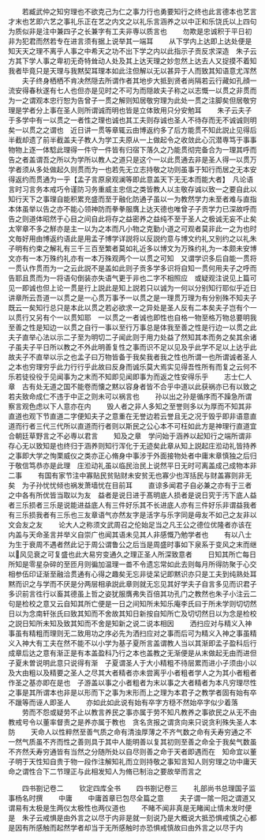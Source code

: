 <!-- { "loadSidebar": true } -->
　　若臧武仲之知穷理也不欲克己为仁之事力行也勇要知行之终也此言德本也艺言才末也艺即六艺之事礼乐正在艺之内文之以礼乐言涵养之以中正和乐饶氏以上四句为质似非是注中兼四子之长兼字有工夫非専以质言也
　　勿欺是忠诚积于平日初非为犯君而然若专在进言须有据上说举其一端耳
　　从下学内上达即上达处便是知天天之理不离乎人事之中希天之功不出下学之内以此指示子贡反求深造　朱子云方其下学人事之卑初无奇特耸动人处及其上达天理之妙忽然上达去人又捉摸不着知我者毕竟只是天理与我黙契耳理本如此注但解以无以甚异于人而致其知语意尤浑然
　　夫子终身栖栖不肯决然隠去所谓作者其地步大抵到贤者尚隔若云行藏如孔顔一流安得春秋遂有七人也但亦是见时之不可为而隠故夫子称之以志慨一以贯之非贯而为一之谓观本忠行恕为告曾子一贯之解则知居敬穷理为此处一贯之注脚矣但居敬穷理是学者分上事在圣人则所谓诚而明也皆是立体致用只分安勉耳
　　朱子云夫子于多学中有一以贯之一者性之理也诚也其工夫则存诚也圣人不待存而无不诚诚则明矣一以贯之之谓也　近日讲一贯等章辄云由博返约多了后方能贯不知此説止见得后半截却遗了前半截盖夫子教人为学工夫原从一上做起令之收敛此心沉潜専笃于事事物物上逐一体騐此理得一件守一件皆有归宿下落久之乃能贯彻完备合为一理其呼而告之者盖谓吾之所以为学所以教人之道只是这个一以此贯通去非是圣人得一以贯万学者须从多处做起久则贯而为一也若先无立志持敬之功则虽事于知行而居之无本安得返约而贯通为一乎【孟子言原泉观澜等即此意盖天下无无本而能大者】　凡论语言时习言务本戒巧令谨防习务重威主忠信之类皆教人以主敬存诚以致一之要自此以知行天下之事理自能积累充盛而至于融化防通子虽以一为教然学力未至者难与直指本体虽举以告之亦不能心领神防而拳拳服膺上达天德也唯曾子子贡学力已深故呼而告之则道体昭然于心目之间自此将存之益密养之益纯不至于圣人之极诚无妄不止矣太宰章不多之觧亦是主一以为之本而凡小物之克勤小道之可观者莫非此一之为也时文毎好用由博返约语此是用孟子博学详説将以反説约意与博文约礼又别约之以礼朱子明有约束之解礼有三千三百至繁者莫如礼近多以博文为万殊约礼为一本颇未安博文亦有一本万殊约礼亦有一本万殊观两个一以贯之可知　又谓学识多后自能一贯将一贯认作贯而为一之云此説不是盖如此则子贡多学多识将自知一贯何用夫子之呼而告耶且贯而为一将语句倒装亦失语气更于非也二字不相照应　或疑观注说见上篇可见一即诚也但上论一贯是行上説此是知上説若只以诚为一何以分别知行耶似乎近日讲章所云吾道一以贯之是一心贯万事予一以贯之是一理贯万理为有分别殊不知夫子既云一矣知行总只是本此以贯之若必欲求一之异处是圣人反有二本矣夫子岂有个一以贯行又另有个一以贯知耶　一以贯之一者诚也即性也自格一物至格万物总要明我至善之性是知边一以贯之自行一事以至行万事总是体我至善之性是行边一以贯之此夫子直举心法以示二子至为明切二子闻此则于用力处益了然知其本而务之矣其余诸子虽夫子平日所以教之不外此明善复性之事而识不足以见及乎此学不足以上达乎此故夫子不直举以示之也孟子曰万物皆备于我矣我者我之性也所谓一也所谓诚者圣人之本也穷理穷乎此力行行乎此故曰反身而诚乐莫大焉实见得吾性所有而复之云何不乐若徒役役于见闻事为之末而不知即见闻即事为而返之性安得乐乎
　　志士仁人章　古有处无道之国不能卷而懐之黙以容身者皆不合乎中道以此获祸亦已有以致之若夫致命成仁不违于中正之则未可以祸言也
　　孙以出之孙是循序而不躁急所谓察言观色虑以下人意亦在内
　　毁人者之非人多知之至誉则多以为厚而不知其非直道也观下节直道二字便知夫子之意重在无誉边若云誉且无之况于毁乎即非语意直道而行者三代三代所以直道而行者则以斯民之公心本不可枉如此方是神理行直道宜合朝廷草野言之不必専以君言
　　知及之章　学问始于涵养以起知行之端所谓非存心无以致知是也终归于涵养则知行浑化于无迹矣此章从知上説起庄涖动礼皆持养之事即大学之恂栗威仪之类亦正心脩身中事涉于外面接物处者中庸末章慎独之后归于敬信笃恭亦是此理　庄涖动礼虽以临民治民上说然平日无时可离盖成己成物本非二事
　　有国有家节注中寡贴民贫贴财未安贫无也寡少也浑括民与财盖寡则非无矣　为子孙忧忧倾也祸发萧墙忧在目前耳
　　直谅多闻君子自必兼之亦有于三者之中各有所优皆当取以为友　益者是说日进于髙明底人损者是说日究于汚下底人益者三乐损者三乐是说能进益底人有三件好乐其不长进底人亦有三件好乐非谓益我者有三乐损我者有三乐也三友章语气亦然友字是活字与乐字同是毋友不如己之友非以文会友之友
　　论大人之称须文武周召之伦始足当之凡王公之德位优隆者亦该在内盖与天命圣言并举义自崇广也闻其语未见其人非感慨乃勉学者也
　　有以八士为生于衰周不遇者然此记于周公谓鲁公之后当是周盛时事如下泉系于变风之末而继以风见衰之可复盛也此大易穷变通久之理正圣人所深致意者
　　日知其所亡每日所知是零星杂碎的至匝月则徧加温理一畨不令遗忘常如此去则每月所得防聚于心交相参伍印证渐至融洽贯通有心得之趣矣无忘非徒呆记即黙识亦只是工夫到纯熟处耳黙而识之与学而不厌是分两层相承説此章则就无忘见其好学夫子自言多见而识君子多识前言徃行以畜其德虽上哲之姿犹服膺弗失百倍其功孔门之教然也朱子小注云二句是检校之意又云自知其所亡便是一日之间知所未知乐庵李氏曰于所未学则切切然日以为念南轩张氏曰致其知而不舍故其知日新按自知所亡及切切然日以为念是检校之説日知所未知及致其知而不舍是知新之说二说本相因
　　洒扫应对与精义入神事虽有精粗而理则无二致用功之序必先为洒扫应对之事而后可为精义入神之事虽精义入神大有工夫在然不能不以小学为基子夏所言盖谓教人当以其渐即孟子盈科后行成章后达之意有渐正是有本盖盈科乃行之本也盖教之无渐便是从末做起无由而进但子夏未曽说明此意只说得有渐　子夏谓圣人于大小精粗不待层累而进小子须由小以及大由粗以及精要之圣人之尽其大者精者亦未尝离乎小者粗者学人之为其小者粗者作圣之基亦即在是也　子游盖以事之小者粗者为末以事之大者精者为本凡穷理尽性之事是其所谓本也非是以形而下之事为末形而上之理为本君子之教学者固有始有卒不躐等而诬人即圣人
　　亦如此如此说有始有卒字方穏不然始卒字似少着落
　　劳而不怨或疑劳不止以教言养民之事亦属于劳不知凡教养之事欲民之从无不由教戒号令以董率督责之是养亦属于教也　贪名贪报之谓贪向来只说贪利殊失圣人本防
　　天命人以性粹然至善气质之命有清浊厚薄之不齐气数之命有夭寿穷通之不一然气质虽不齐而性之善则具于其中人能明善以复其初则至善之命全于我矣气数虽不齐然夭寿穷通皆有当然之分随所处以自尽则善之命于天者即遇而在　知命宜以董子明于天性知自贵于物一段作注解知礼而立则持敬之事知言知人则穷理之功中庸天命之谓性合下二节理正与此相发知人为脩已制治之要故举而言之

　　四书劄记卷二
　　钦定四库全书
　　四书劄记卷三
　　礼部尚书总理国子监事杨名时撰
　　中庸
　　中庸首章已包尽全篇之意
　　夫子谓一隂一阳之谓道又谓易有太极是生两仪太极性也两仪道也
　　不睹不闻非真是无睹闻止情未发时便是　朱子云戒惧是由外言之以尽于内非是就一刻说乃是大概说大抵恐惧戒慎之心都是因有所感触而起然学者却当于无所感触时亦恐惧戒慎故曰由外言之以尽于内
